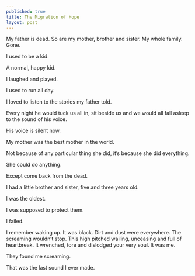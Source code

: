```yaml
---
published: true
title: The Migration of Hope
layout: post
---
```

My father is dead.
So are my mother, brother and sister. 
My whole family. 
Gone. 


I used to be a kid. 

A normal, happy kid. 

I laughed and played. 

I used to run all day. 


I loved to listen to the stories my father told. 

Every night he would tuck us all in, sit beside us and we would all fall asleep to the sound of his voice. 

His voice is silent now. 


My mother was the best mother in the world. 

Not because of any particular thing she did, it’s because she did everything. 

She could do anything. 

Except come back from the dead. 


I had a little brother and sister, five and three years old. 

I was the oldest. 

I was supposed to protect them. 

I failed. 


I remember waking up. It was black. Dirt and dust were everywhere. The screaming wouldn’t stop. This high pitched wailing, unceasing and full of heartbreak. It wrenched, tore and dislodged your very soul.
It was me. 

They found me screaming. 

That was the last sound I ever made.